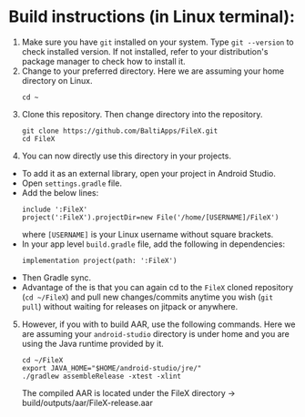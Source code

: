 
# Build instructions (in Linux terminal):
1. Make sure you have `git` installed on your system. Type `git --version` to check installed version. If not installed, refer to your distribution's package manager to check how to install it.
2. Change to your preferred directory. Here we are assuming your home directory on Linux.
   ```
   cd ~
   ```
3. Clone this repository. Then change directory into the repository.
   ```
   git clone https://github.com/BaltiApps/FileX.git
   cd FileX
   ```
4. You can now directly use this directory in your projects.  
  - To add it as an external library, open your project in Android Studio.  
  - Open `settings.gradle` file.  
  - Add the below lines:  
    ```
    include ':FileX'
    project(':FileX').projectDir=new File('/home/[USERNAME]/FileX')
    ```
    where `[USERNAME]` is your Linux username without square brackets.
  - In your app level `build.gradle` file, add the following in dependencies:   
    ```
    implementation project(path: ':FileX')
    ```
  - Then Gradle sync.  
  - Advantage of the is that you can again cd to the `FileX` cloned repository (`cd ~/FileX`) and pull new changes/commits anytime you wish (`git pull`) without waiting for releases on jitpack or anywhere. 
5. However, if you with to build AAR, use the following commands. Here we are assuming your `android-studio` directory is under home and you are using the Java runtime provided by it.  
   ```
   cd ~/FileX
   export JAVA_HOME="$HOME/android-studio/jre/"
   ./gradlew assembleRelease -xtest -xlint
   ```
   The compiled AAR is located under the FileX directory -> build/outputs/aar/FileX-release.aar
